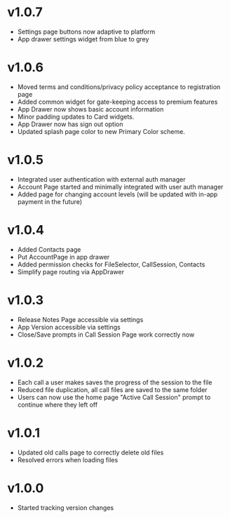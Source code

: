 # v1.0.7
- Settings page buttons now adaptive to platform
- App drawer settings widget from blue to grey

# v1.0.6
- Moved terms and conditions/privacy policy acceptance to registration page
- Added common widget for gate-keeping access to premium features
- App Drawer now shows basic account information
- Minor padding updates to Card widgets.
- App Drawer now has sign out option
- Updated splash page color to new Primary Color scheme.

# v1.0.5
- Integrated user authentication with external auth manager
- Account Page started and minimally integrated with user auth manager
- Added page for changing account levels (will be updated with in-app payment in the future)

# v1.0.4
- Added Contacts page
- Put AccountPage in app drawer
- Added permission checks for FileSelector, CallSession, Contacts
- Simplify page routing via AppDrawer

# v1.0.3
- Release Notes Page accessible via settings
- App Version accessible via settings
- Close/Save prompts in Call Session Page work correctly now

# v1.0.2
- Each call a user makes saves the progress of the session to the file
- Reduced file duplication, all call files are saved to the same folder
- Users can now use the home page "Active Call Session" prompt to continue where they left off

# v1.0.1
- Updated old calls page to correctly delete old files
- Resolved errors when loading files

# v1.0.0
- Started tracking version changes
